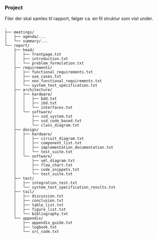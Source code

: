 ### Project

Filer der skal samles til rapport, følger ca. en fil struktur som vist under.

    .
    ├── meetings/
    │   ├── agenda/...
    │   └── summary/...
    └── report/
        ├── head/
        │   ├── frontpage.txt
        │   ├── introduction.txt
        │   └── problem_formulation.txt
        ├── requirements/
        │   ├── functional_requirements.txt
        │   ├── use_cases.txt
        │   ├── non_functional_requirements.txt
        │   └── system_test_specification.txt
        ├── architecture/
        │   ├── hardware/
        │   │   ├── bdd.txt
        │   │   ├── ibd.txt
        │   │   └── interfaces.txt
        │   └── software/
        │       ├── ssd_system.txt
        │       ├── ssd_code_based.txt
        │       └── class_diagram.txt
        ├── design/
        │   ├── hardware/
        │   │   ├── circuit_diagram.txt
        │   │   ├── component_list.txt
        │   │   ├── implementation_documentation.txt
        │   │   └── test_suite.txt
        │   └── software/
        │       ├── uml_diagram.txt
        │       ├── flow_chart.txt
        │       ├── code_snippets.txt
        │       └── test_suite.txt
        ├── test/
        │   ├── integration_test.txt
        │   └── system_test_specification_results.txt
        ├── tail/
        │   ├── discussion.txt
        │   ├── conclusion.txt
        │   ├── table_list.txt
        │   ├── figure_list.txt
        │   └── bibliography.txt
        └── appendix/
            ├── appendix_guide.txt
            ├── logbook.txt
            └── src_code.txt
